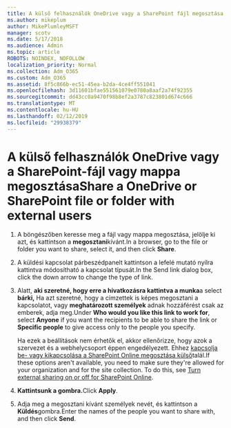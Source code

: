 ```yaml
---
title: A külső felhasználók OneDrive vagy a SharePoint fájl megosztása
ms.author: mikeplum
author: MikePlumleyMSFT
manager: scotv
ms.date: 5/17/2018
ms.audience: Admin
ms.topic: article
ROBOTS: NOINDEX, NOFOLLOW
localization_priority: Normal
ms.collection: Adm_O365
ms.custom: Adm_O365
ms.assetid: 8f5c866b-ec51-45ea-b2da-4ce4ff551041
ms.openlocfilehash: 3d11601bfae551561079e0780a8aaf2a74f92355
ms.sourcegitcommit: dd43cc0a9470f98b8ef2a3787c823801d674c666
ms.translationtype: MT
ms.contentlocale: hu-HU
ms.lasthandoff: 02/12/2019
ms.locfileid: "29938379"
---
```

# <a name="share-a-onedrive-or-sharepoint-file-or-folder-with-external-users"></a><span data-ttu-id="09400-102">A külső felhasználók OneDrive vagy a SharePoint-fájl vagy mappa megosztása</span><span class="sxs-lookup"><span data-stu-id="09400-102">Share a OneDrive or SharePoint file or folder with external users</span></span>

1. <span data-ttu-id="09400-103">A böngészőben keresse meg a fájl vagy mappa megosztása, jelölje ki azt, és kattintson a **megosztani**kívánt.</span><span class="sxs-lookup"><span data-stu-id="09400-103">In a browser, go to the file or folder you want to share, select it, and then click **Share**.</span></span>
    
2. <span data-ttu-id="09400-104">A küldési kapcsolat párbeszédpanelt kattintson a lefelé mutató nyílra kattintva módosítható a kapcsolat típusát.</span><span class="sxs-lookup"><span data-stu-id="09400-104">In the Send link dialog box, click the down arrow to change the type of link.</span></span>
    
3. <span data-ttu-id="09400-105">Alatt, **aki szeretné, hogy erre a hivatkozásra kattintva a munka**a select **bárki,** Ha azt szeretné, hogy a címzettek is képes megosztani a kapcsolatot, vagy **meghatározott személyek** adnak hozzáférést csak az emberek, adja meg.</span><span class="sxs-lookup"><span data-stu-id="09400-105">Under **Who would you like this link to work for**, select **Anyone** if you want the recipients to be able to share the link or **Specific people** to give access only to the people you specify.</span></span> 
    
    <span data-ttu-id="09400-p101">Ha ezek a beállítások nem érhetők el, akkor ellenőrizze, hogy azok a szervezet és a webhelycsoport éppen engedélyezett. Ehhez [kapcsolja be- vagy kikapcsolása a SharePoint Online megosztása külső](https://go.microsoft.com/fwlink/?linkid=866426)talál.</span><span class="sxs-lookup"><span data-stu-id="09400-p101">If these options aren't available, you need to make sure they're allowed for your organization and for the site collection. To do this, see [Turn external sharing on or off for SharePoint Online](https://go.microsoft.com/fwlink/?linkid=866426).</span></span>
    
4. <span data-ttu-id="09400-108">**Kattintsunk a gombra.**</span><span class="sxs-lookup"><span data-stu-id="09400-108">Click **Apply**.</span></span>
    
5. <span data-ttu-id="09400-109">Adja meg a megosztani kívánt személyek nevét, és kattintson a **Küldés**gombra.</span><span class="sxs-lookup"><span data-stu-id="09400-109">Enter the names of the people you want to share with, and then click **Send**.</span></span>
    

